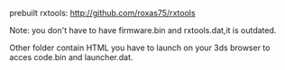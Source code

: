 prebuilt rxtools: http://github.com/roxas75/rxtools

Note: you don't have to have firmware.bin and rxtools.dat,it is outdated.

Other folder contain HTML you have to launch on your 3ds browser to acces code.bin and launcher.dat.

